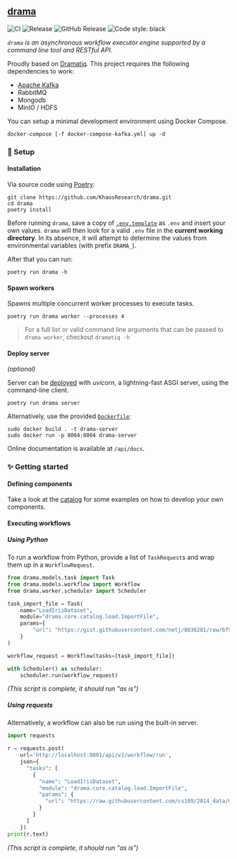 ## [drama](https://github.com/benhid/drama) 

![CI](https://github.com/benhid/drama/actions/workflows/ci.yml/badge.svg)
![Release](https://github.com/benhid/drama/actions/workflows/release.yml/badge.svg)
![GitHub Release](https://img.shields.io/github/release/benhid/drama.svg)
![Code style: black](https://img.shields.io/badge/code%20style-black-000000.svg)

*`drama` is an asynchronous workflow executor engine supported by a command line tool and RESTful API.*

Proudly based on [Dramatiq](https://dramatiq.io/). This project requires the following dependencies to work:

* [Apache Kafka](https://kafka.apache.org/)
* RabbitMQ
* Mongodb
* MinIO / HDFS

You can setup a minimal development environment using Docker Compose.

```commandline
docker-compose [-f docker-compose-kafka.yml] up -d
```

### 🚀 Setup 

#### Installation

Via source code using [Poetry](https://github.com/python-poetry/poetry):

```commandline
git clone https://github.com/KhaosResearch/drama.git
cd drama
poetry install
```

Before running `drama`, save a copy of [`.env.template`](.env.template) as `.env` and insert your own values. 
`drama` will then look for a valid `.env` file in the **current working directory**. In its absence, it will attempt to determine the values from environmental variables (with prefix `DRAMA_`).

After that you can run:

```commandline
poetry run drama -h
```

#### Spawn workers

Spawns multiple concurrent worker processes to execute tasks.

```commandline
poetry run drama worker --processes 4
```

> For a full list or valid command line arguments that can be passed to `drama worker`, checkout `dramatiq -h`

#### Deploy server 

_(optional)_

Server can be [deployed](https://fastapi.tiangolo.com/deployment/) with *uvicorn*, a lightning-fast ASGI server, using the command-line client.

```commandline
poetry run drama server
```

Alternatively, use the provided [`Dockerfile`](Dockerfile):

```commandline
sudo docker build . -t drama-server
sudo docker run -p 8004:8004 drama-server
```

Online documentation is available at `/api/docs`.

### ✨ Getting started

#### Defining components

Take a look at the [catalog](examples) for some examples on how to develop your own components.

#### Executing workflows

##### Using Python

To run a workflow from Python, provide a list of `TaskRequest`s and wrap them up in a `WorkflowRequest`.

```python
from drama.models.task import Task
from drama.models.workflow import Workflow
from drama.worker.scheduler import Scheduler

task_import_file = Task(
    name="LoadIrisDataset",
    module="drama.core.catalog.load.ImportFile",
    params={
        "url": "https://gist.githubusercontent.com/netj/8836201/raw/6f9306ad21398ea43cba4f7d537619d0e07d5ae3/iris.csv"
    }
)

workflow_request = Workflow(tasks=[task_import_file])

with Scheduler() as scheduler:
    scheduler.run(workflow_request)
```

_(This script is complete, it should run "as is")_

##### Using requests

Alternatively, a workflow can also be run using the built-in server.

```python
import requests

r = requests.post(
    url='http://localhost:8001/api/v2/workflow/run',
    json={
      "tasks": [
        {
          "name": "LoadIrisDataset",
          "module": "drama.core.catalog.load.ImportFile",
          "params": { 
            "url": "https://raw.githubusercontent.com/cs109/2014_data/master/countries.csv"
          }
        }
      ]
    })
print(r.text)
```

_(This script is complete, it should run "as is")_
